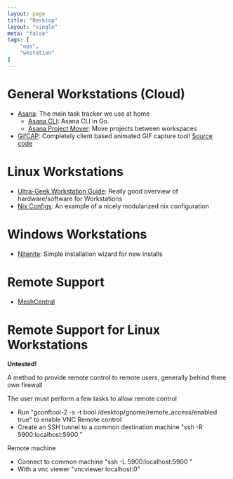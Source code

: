 ```yaml
---
layout: page
title: "Desktop"
layout: "single"
meta: "false"
tags: [
    "ops",
    "wkstation"
]
---
```

# General Workstations (Cloud)

- [Asana](https://www.asana.com): The main task tracker we use at home
  - [Asana CLI](https://github.com/thash/asana): Asana CLI in Go.  
  - [Asana Project Mover](https://asana.kothar.net/):  Move projects between workspaces
- [GifCAP](https://gifcap.dev/): Completely client based animated GIF capture tool!  [Source code](https://github.com/joaomoreno/gifcap)

# Linux Workstations

- [Ultra-Geek Workstation Guide](https://begriffs.com/posts/2017-05-17-linux-workstation-guide.html): Really good overview of hardware/software for Workstations 
- [Nix Configs](https://github.com/coreyoconnor/nix_configs): An example of a nicely modularized nix configuration

# Windows Workstations

- [Nitenite](https://ninite.com/): Simple installation wizard for new installs

# Remote Support 

- [MeshCentral](https://www.meshcommander.com/meshcentral2)

# Remote Support for Linux Workstations

**Untested!**

A method to provide remote control to remote users, generally behind there own firewall

The user must perform a few tasks to allow remote control

- Run "gconftool-2 -s -t bool /desktop/gnome/remote_access/enabled true" to enable VNC Remote control
- Create an SSH tunnel to a common destination machine "ssh -R 5900:localhost:5900 <remote machine>"

Remote machine

- Connect to common machine "ssh -L 5900:localhost:5900 <remote machine>"
- With a vnc viewer "vncviewer localhost:0"


